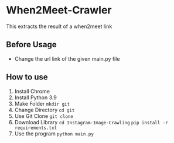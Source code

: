 # When2Meet-Crawler
This extracts the result of a when2meet link

## Before Usage
- Change the url link of the given main.py file

## How to use
1. Install Chrome
2. Install Python 3.9
3. Make Folder
`mkdir git`
4. Change Directory
`cd git`
5. Use Git Clone
`git clone `
7. Download Library
`cd Instagram-Image-Crawling`
`pip install -r requirements.txt`
9. Use the program
`python main.py` 
